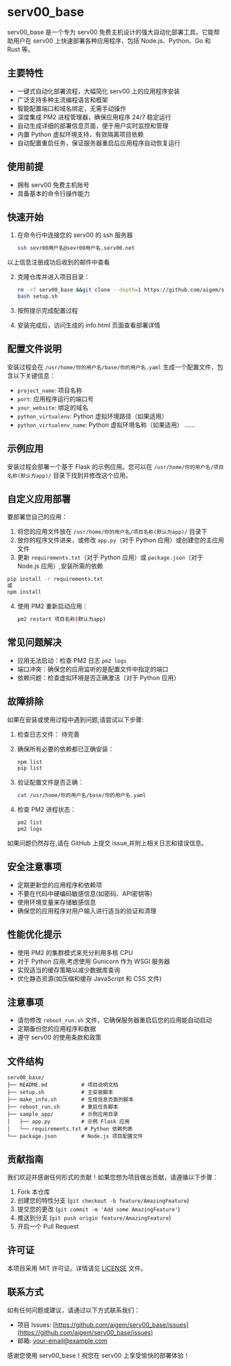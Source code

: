 # serv00_base

serv00_base 是一个专为 serv00 免费主机设计的强大自动化部署工具。它能帮助用户在 serv00 上快速部署各种应用程序，包括 Node.js、Python、Go 和 Rust 等。

## 主要特性

- 一键式自动化部署流程，大幅简化 serv00 上的应用程序安装
- 广泛支持多种主流编程语言和框架
- 智能配置端口和域名绑定，无需手动操作
- 深度集成 PM2 进程管理器，确保应用程序 24/7 稳定运行
- 自动生成详细的部署信息页面，便于用户实时监控和管理
- 内置 Python 虚拟环境支持，有效隔离项目依赖
- 自动配置重启任务，保证服务器重启后应用程序自动恢复运行

## 使用前提

- 拥有 serv00 免费主机账号
- 具备基本的命令行操作能力

## 快速开始

1. 在命令行中连接您的 serv00 的 ssh 服务器
    ```bash
    ssh sevr00用户名@sevr00用户名.serv00.net
    ```
以上信息注册成功后收到的邮件中查看

2. 克隆仓库并进入项目目录：
   ```bash
   rm -rf serv00_base &&git clone --depth=1 https://github.com/aigem/serv00_base.git && cd serv00_base
   bash setup.sh
   ```

3. 按照提示完成配置过程

4. 安装完成后，访问生成的 info.html 页面查看部署详情

## 配置文件说明

安装过程会在 `/usr/home/你的用户名/base/你的用户名.yaml` 生成一个配置文件，包含以下关键信息：

- `project_name`: 项目名称
- `port`: 应用程序运行的端口号
- `your_website`: 绑定的域名
- `python_virtualenv`: Python 虚拟环境路径（如果适用）
- `python_virtualenv_name`: Python 虚拟环境名称（如果适用）
……

## 示例应用

安装过程会部署一个基于 Flask 的示例应用。您可以在 `/usr/home/你的用户名/项目名称(默认为app)/` 目录下找到并修改这个应用。

## 自定义应用部署

要部署您自己的应用：

1. 将您的应用文件放在 `/usr/home/你的用户名/项目名称(默认为app)/` 目录下
2. 放你的程序文件进来，或修改 `app.py`（对于 Python 应用）或创建您的主应用文件
3. 更新 `requirements.txt`（对于 Python 应用）或 `package.json`（对于 Node.js 应用）,安装所需的依赖
```bash
pip install -r requirements.txt
或
npm install
```

4. 使用 PM2 重新启动应用：
   ```bash
   pm2 restart 项目名称(默认为app)
   ```

## 常见问题解决

- 应用无法启动：检查 PM2 日志 `pm2 logs`
- 端口冲突：确保您的应用监听的是配置文件中指定的端口
- 依赖问题：检查虚拟环境是否正确激活（对于 Python 应用）

## 故障排除

如果在安装或使用过程中遇到问题,请尝试以下步骤:

1. 检查日志文件：
待完善

2. 确保所有必要的依赖都已正确安装：
   ```bash
   npm list
   pip list
   ```

3. 验证配置文件是否正确：
   ```bash
   cat /usr/home/你的用户名/base/你的用户名.yaml
   ```

4. 检查 PM2 进程状态：
   ```bash
   pm2 list
   pm2 logs
   ```

如果问题仍然存在,请在 GitHub 上提交 issue,并附上相关日志和错误信息。

## 安全注意事项

- 定期更新您的应用程序和依赖项
- 不要在代码中硬编码敏感信息(如密码、API密钥等)
- 使用环境变量来存储敏感信息
- 确保您的应用程序对用户输入进行适当的验证和清理

## 性能优化提示

- 使用 PM2 的集群模式来充分利用多核 CPU
- 对于 Python 应用,考虑使用 Gunicorn 作为 WSGI 服务器
- 实现适当的缓存策略以减少数据库查询
- 优化静态资源(如压缩和缓存 JavaScript 和 CSS 文件)

## 注意事项

- 请勿修改 `reboot_run.sh` 文件，它确保服务器重启后您的应用能自动启动
- 定期备份您的应用程序和数据
- 遵守 serv00 的使用条款和政策

## 文件结构

```
serv00_base/
├── README.md           # 项目说明文档
├── setup.sh            # 主安装脚本
├── make_info.sh        # 生成信息页面的脚本
├── reboot_run.sh       # 重启任务脚本
├── sample_app/         # 示例应用目录
│   ├── app.py          # 示例 Flask 应用
│   └── requirements.txt # Python 依赖列表
└── package.json        # Node.js 项目配置文件
```

## 贡献指南

我们欢迎并感谢任何形式的贡献！如果您想为项目做出贡献，请遵循以下步骤：

1. Fork 本仓库
2. 创建您的特性分支 (`git checkout -b feature/AmazingFeature`)
3. 提交您的更改 (`git commit -m 'Add some AmazingFeature'`)
4. 推送到分支 (`git push origin feature/AmazingFeature`)
5. 开启一个 Pull Request

## 许可证

本项目采用 MIT 许可证。详情请见 [LICENSE](LICENSE) 文件。

## 联系方式

如有任何问题或建议，请通过以下方式联系我们：

- 项目 Issues: [https://github.com/aigem/serv00_base/issues](https://github.com/aigem/serv00_base/issues)
- 邮箱: [your-email@example.com](mailto:your-email@example.com)

感谢您使用 serv00_base！祝您在 serv00 上享受愉快的部署体验！
